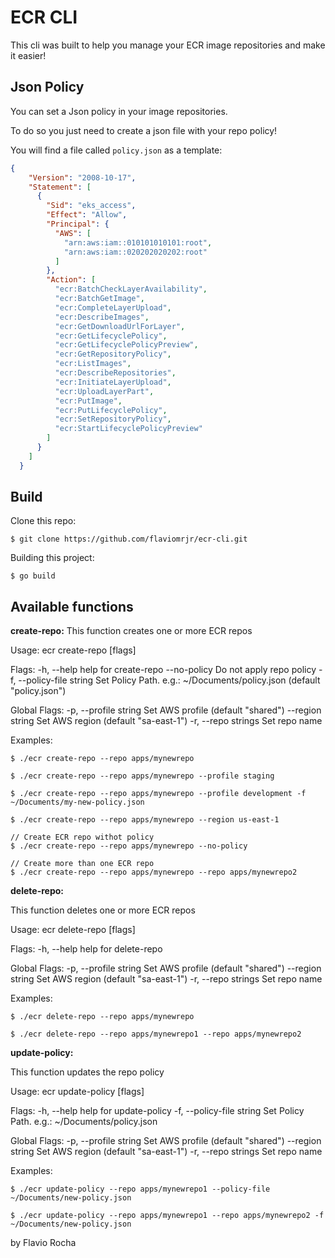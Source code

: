 ECR CLI
=======

This cli was built to help you manage your ECR image repositories and make it easier!

## Json Policy

You can set a Json policy in your image repositories.

To do so you just need to create a json file with your repo policy!

You will find a file called `policy.json` as a template:
```json
{
	"Version": "2008-10-17",
	"Statement": [
	  {
		"Sid": "eks_access",
		"Effect": "Allow",
		"Principal": {
		  "AWS": [
			"arn:aws:iam::010101010101:root",
			"arn:aws:iam::020202020202:root"
		  ]
		},
		"Action": [
		  "ecr:BatchCheckLayerAvailability",
		  "ecr:BatchGetImage",
		  "ecr:CompleteLayerUpload",
		  "ecr:DescribeImages",
		  "ecr:GetDownloadUrlForLayer",
		  "ecr:GetLifecyclePolicy",
		  "ecr:GetLifecyclePolicyPreview",
		  "ecr:GetRepositoryPolicy",
		  "ecr:ListImages",
		  "ecr:DescribeRepositories",
		  "ecr:InitiateLayerUpload",
		  "ecr:UploadLayerPart",
		  "ecr:PutImage",
		  "ecr:PutLifecyclePolicy",
		  "ecr:SetRepositoryPolicy",
		  "ecr:StartLifecyclePolicyPreview"
		]
	  }
	]
  }
```

## Build

Clone this repo:
```shell
$ git clone https://github.com/flaviomrjr/ecr-cli.git
```

Building this project:
```shell
$ go build
```

## Available functions

**create-repo:**
This function creates one or more ECR repos

Usage:
  ecr create-repo [flags]

Flags:
  -h, --help                 help for create-repo
      --no-policy            Do not apply repo policy
  -f, --policy-file string   Set Policy Path. e.g.: ~/Documents/policy.json (default "policy.json")

Global Flags:
  -p, --profile string   Set AWS profile (default "shared")
      --region string    Set AWS region (default "sa-east-1")
  -r, --repo strings     Set repo name

Examples:
```shell
$ ./ecr create-repo --repo apps/mynewrepo

$ ./ecr create-repo --repo apps/mynewrepo --profile staging

$ ./ecr create-repo --repo apps/mynewrepo --profile development -f ~/Documents/my-new-policy.json

$ ./ecr create-repo --repo apps/mynewrepo --region us-east-1

// Create ECR repo withot policy
$ ./ecr create-repo --repo apps/mynewrepo --no-policy

// Create more than one ECR repo
$ ./ecr create-repo --repo apps/mynewrepo --repo apps/mynewrepo2
```

**delete-repo:**

This function deletes one or more ECR repos

Usage:
  ecr delete-repo [flags]

Flags:
  -h, --help   help for delete-repo

Global Flags:
  -p, --profile string   Set AWS profile (default "shared")
      --region string    Set AWS region (default "sa-east-1")
  -r, --repo strings     Set repo name

Examples:
```shell
$ ./ecr delete-repo --repo apps/mynewrepo

$ ./ecr delete-repo --repo apps/mynewrepo1 --repo apps/mynewrepo2
```

**update-policy:**

This function updates the repo policy

Usage:
  ecr update-policy [flags]

Flags:
  -h, --help                 help for update-policy
  -f, --policy-file string   Set Policy Path. e.g.: ~/Documents/policy.json

Global Flags:
  -p, --profile string   Set AWS profile (default "shared")
      --region string    Set AWS region (default "sa-east-1")
  -r, --repo strings     Set repo name

Examples:
```shell
$ ./ecr update-policy --repo apps/mynewrepo1 --policy-file ~/Documents/new-policy.json

$ ./ecr update-policy --repo apps/mynewrepo1 --repo apps/mynewrepo2 -f ~/Documents/new-policy.json
```

by Flavio Rocha
